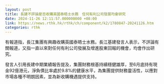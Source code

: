 ```yaml
---
layout: post
title: 長建不評論是否收購英國泰晤士水務　任何有利公司發展均會研究
date: 2024-11-26 12:11:57.000000000 +08:00
link: https://news.rthk.hk/rthk/ch/component/k2/1780847-20241126.htm
categories: rthk
---
```


有報道指，長江集團有興趣收購英國泰晤士水務。長江基建發言人表示，不評論有關報道，又指一直以來對任何有利公司發展及增進股東回報的機會，均會作出研究。

發言人引用長建中期業績報告提及，集團財務根基持續穩健雄厚，至6月底持有現金92億港元，淨負債比率處於9.8%的健康水平，為集團提供財務靈活性，以應對市場各種不明朗因素，並為新收購機遇提供支持。
